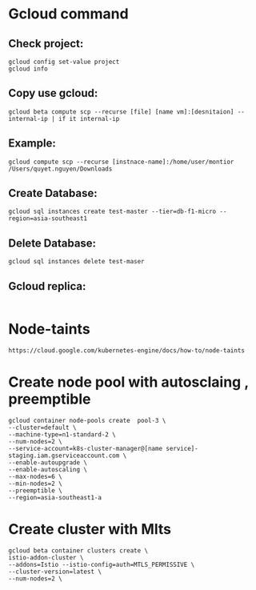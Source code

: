 # Gcloud command
## Check project:
```
gcloud config set-value project
gcloud info
```
## Copy use gcloud:
```
gcloud beta compute scp --recurse [file] [name vm]:[desnitaion] --internal-ip | if it internal-ip
```

## Example:
```
gcloud compute scp --recurse [instnace-name]:/home/user/montior /Users/quyet.nguyen/Downloads
```

## Create Database:
```
gcloud sql instances create test-master --tier=db-f1-micro --region=asia-southeast1
```
## Delete Database:
```
gcloud sql instances delete test-maser
```
## Gcloud replica:
```
```
# Node-taints
```
https://cloud.google.com/kubernetes-engine/docs/how-to/node-taints
```
# Create node pool with autosclaing , preemptible

```
gcloud container node-pools create  pool-3 \
--cluster=default \
--machine-type=n1-standard-2 \
--num-nodes=2 \
--service-account=k8s-cluster-manager@[name service]-staging.iam.gserviceaccount.com \
--enable-autoupgrade \
--enable-autoscaling \
--max-nodes=6 \
--min-nodes=2 \
--preemptible \
--region=asia-southeast1-a
```
# Create cluster with Mlts 
```
gcloud beta container clusters create \
istio-addon-cluster \
--addons=Istio --istio-config=auth=MTLS_PERMISSIVE \
--cluster-version=latest \
--num-nodes=2 \
```
